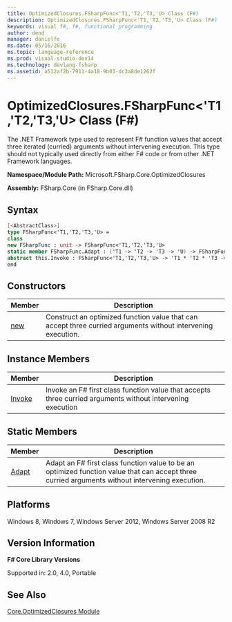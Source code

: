 ```yaml
---
title: OptimizedClosures.FSharpFunc<'T1,'T2,'T3,'U> Class (F#)
description: OptimizedClosures.FSharpFunc<'T1,'T2,'T3,'U> Class (F#)
keywords: visual f#, f#, functional programming
author: dend
manager: danielfe
ms.date: 05/16/2016
ms.topic: language-reference
ms.prod: visual-studio-dev14
ms.technology: devlang-fsharp
ms.assetid: a512af2b-7911-4a18-9b01-dc3a8de1262f
---
```


# OptimizedClosures.FSharpFunc<'T1,'T2,'T3,'U> Class (F#)

The .NET Framework type used to represent F# function values that accept three iterated (curried) arguments without intervening execution. This type should not typically used directly from either F# code or from other .NET Framework languages.

**Namespace/Module Path:** Microsoft.FSharp.Core.OptimizedClosures

**Assembly:** FSharp.Core (in FSharp.Core.dll)


## Syntax

```fsharp
[<AbstractClass>]
type FSharpFunc<'T1,'T2,'T3,'U> =
class
new FSharpFunc : unit -> FSharpFunc<'T1,'T2,'T3,'U>
static member FSharpFunc.Adapt : ('T1 -> 'T2 -> 'T3 -> 'U) -> FSharpFunc<'T1,'T2,'T3,'U>
abstract this.Invoke : FSharpFunc<'T1,'T2,'T3,'U> -> 'T1 * 'T2 * 'T3 -> 'U
end
```

## Constructors

|Member|Description|
|------|-----------|
|[new](https://msdn.microsoft.com/library/c3330e7d-d6a6-4ce0-b579-2600ad2e0a74)|Construct an optimized function value that can accept three curried arguments without intervening execution.|

## Instance Members

|Member|Description|
|------|-----------|
|[Invoke](https://msdn.microsoft.com/library/212501c1-8378-461b-b5ad-54f8b3d41f56)|Invoke an F# first class function value that accepts three curried arguments without intervening execution|

## Static Members

|Member|Description|
|------|-----------|
|[Adapt](https://msdn.microsoft.com/library/785cfdb2-21e1-4f8f-930f-db6de480ae47)|Adapt an F# first class function value to be an optimized function value that can accept three curried arguments without intervening execution.|

## Platforms
Windows 8, Windows 7, Windows Server 2012, Windows Server 2008 R2

## Version Information
**F# Core Library Versions**

Supported in: 2.0, 4.0, Portable

## See Also
[Core.OptimizedClosures Module](Core.OptimizedClosures-Module-%5BFSharp%5D.md)

